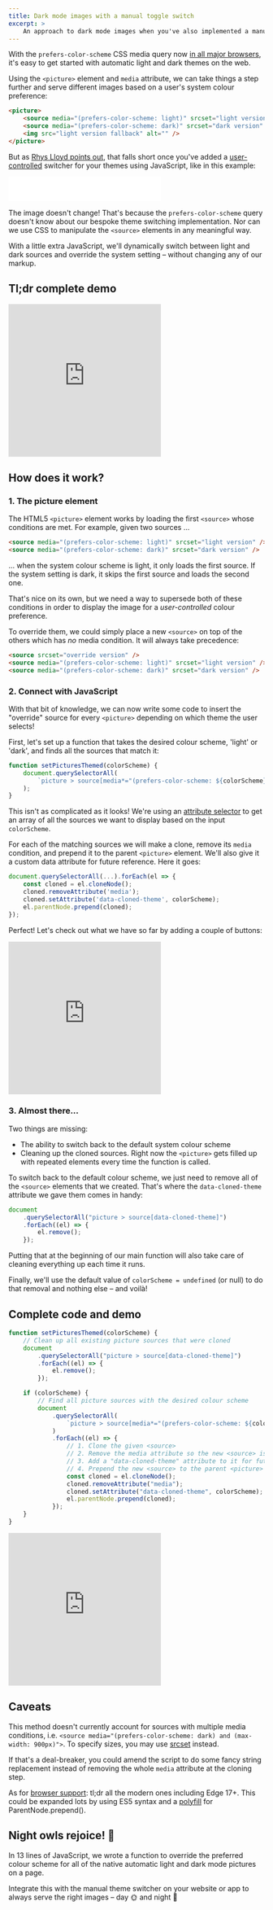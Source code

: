 ```yaml
---
title: Dark mode images with a manual toggle switch
excerpt: >
    An approach to dark mode images when you've also implemented a manual toggle switch to override the system color scheme.
---
```


With the `prefers-color-scheme` CSS media query now [in all major browsers](https://caniuse.com/#feat=prefers-color-scheme "Can I use - prefers-color-scheme"), it's easy to get started with automatic light and dark themes on the web.

Using the `<picture>` element and `media` attribute, we can take things a step further and serve different images based on a user's system colour preference:

```html
<picture>
    <source media="(prefers-color-scheme: light)" srcset="light version" />
    <source media="(prefers-color-scheme: dark)" srcset="dark version" />
    <img src="light version fallback" alt="" />
</picture>
```

But as [Rhys Lloyd points out](https://rhyslloyd.me/serve-dark-mode-images-natively/#inevitable-caveat "Rhys Lloyd - Serve 'dark mode' images natively"), that falls short once you've added a [user-controlled](https://hankchizljaw.com/wrote/create-a-user-controlled-dark-or-light-mode/ "Andy Bell - Create a user controlled dark or light mode") switcher for your themes using JavaScript, like in this example:

<iframe class="iframe-demo" height="48" scrolling="no" title="Light/dark colour theme switcher example" src="/assets/iframe-demos/theme-switch-button.html" frameborder="no" loading="lazy"></iframe>

The image doesn't change! That's because the `prefers-color-scheme` query doesn't know about our bespoke theme switching implementation. Nor can we use CSS to manipulate the `<source>` elements in any meaningful way.

With a little extra JavaScript, we'll dynamically switch between light and dark sources and override the system setting – without changing any of our markup.

## Tl;dr complete demo

<iframe class="iframe-demo" height="300" scrolling="no" title="Native Dark Mode images w/ manual switch (Complete)" src="https://codepen.io/michaelti/embed/ExVjMPr?height=300&theme-id=default&default-tab=result" frameborder="no" allowtransparency="true" allowfullscreen="true" loading="lazy"></iframe>

## How does it work?

### 1. The picture element

The HTML5 `<picture>` element works by loading the first `<source>` whose conditions are met. For example, given two sources ...

```html
<source media="(prefers-color-scheme: light)" srcset="light version" />
<source media="(prefers-color-scheme: dark)" srcset="dark version" />
```

... when the system colour scheme is light, it only loads the first source. If the system setting is dark, it skips the first source and loads the second one.

That's nice on its own, but we need a way to supersede both of these conditions in order to display the image for a _user-controlled_ colour preference.

To override them, we could simply place a new `<source>` on top of the others which has _no_ media condition. It will always take precedence:

```html
<source srcset="override version" />
<source media="(prefers-color-scheme: light)" srcset="light version" />
<source media="(prefers-color-scheme: dark)" srcset="dark version" />
```

### 2. Connect with JavaScript

With that bit of knowledge, we can now write some code to insert the "override" source for every `<picture>` depending on which theme the user selects!

First, let's set up a function that takes the desired colour scheme, 'light' or 'dark', and finds all the sources that match it:

```javascript
function setPicturesThemed(colorScheme) {
    document.querySelectorAll(
        `picture > source[media*="(prefers-color-scheme: ${colorScheme})"]`
    );
}
```

This isn't as complicated as it looks! We're using an [attribute selector](https://developer.mozilla.org/en-US/docs/Web/CSS/Attribute_selectors "MDN - Attribute selectors") to get an array of all the sources we want to display based on the input `colorScheme`.

For each of the matching sources we will make a clone, remove its `media` condition, and prepend it to the parent `<picture>` element. We'll also give it a custom data attribute for future reference. Here it goes:

```javascript
document.querySelectorAll(...).forEach(el => {
    const cloned = el.cloneNode();
    cloned.removeAttribute('media');
    cloned.setAttribute('data-cloned-theme', colorScheme);
    el.parentNode.prepend(cloned);
});
```

Perfect! Let's check out what we have so far by adding a couple of buttons:

<iframe class="iframe-demo" height="300" scrolling="no" title="Native Dark Mode images w/ manual switch (Demo 1)" src="https://codepen.io/michaelti/embed/JjYJQEz?height=300&theme-id=default&default-tab=result" frameborder="no" allowtransparency="true" allowfullscreen="true" loading="lazy"></iframe>

### 3. Almost there...

Two things are missing:

-   The ability to switch back to the default system colour scheme
-   Cleaning up the cloned sources. Right now the `<picture>` gets filled up with repeated elements every time the function is called.

To switch back to the default colour scheme, we just need to remove all of the `<source>` elements that we created. That's where the `data-cloned-theme` attribute we gave them comes in handy:

```javascript
document
    .querySelectorAll("picture > source[data-cloned-theme]")
    .forEach((el) => {
        el.remove();
    });
```

Putting that at the beginning of our main function will also take care of cleaning everything up each time it runs.

Finally, we'll use the default value of `colorScheme = undefined` (or null) to do that removal and nothing else – and voilà!

## Complete code and demo

```javascript
function setPicturesThemed(colorScheme) {
    // Clean up all existing picture sources that were cloned
    document
        .querySelectorAll("picture > source[data-cloned-theme]")
        .forEach((el) => {
            el.remove();
        });

    if (colorScheme) {
        // Find all picture sources with the desired colour scheme
        document
            .querySelectorAll(
                `picture > source[media*="(prefers-color-scheme: ${colorScheme})"]`
            )
            .forEach((el) => {
                // 1. Clone the given <source>
                // 2. Remove the media attribute so the new <source> is unconditional
                // 3. Add a "data-cloned-theme" attribute to it for future reference / removal
                // 4. Prepend the new <source> to the parent <picture> so it takes precedence
                const cloned = el.cloneNode();
                cloned.removeAttribute("media");
                cloned.setAttribute("data-cloned-theme", colorScheme);
                el.parentNode.prepend(cloned);
            });
    }
}
```

<iframe class="iframe-demo" height="300" scrolling="no" title="Native Dark Mode images w/ manual switch (Complete)" src="https://codepen.io/michaelti/embed/ExVjMPr?height=300&theme-id=default&default-tab=result" frameborder="no" allowtransparency="true" allowfullscreen="true" loading="lazy"></iframe>

## Caveats

This method doesn't currently account for sources with multiple media conditions, i.e. `<source media="(prefers-color-scheme: dark) and (max-width: 900px)">`. To specify sizes, you may use [srcset](https://developer.mozilla.org/en-US/docs/Web/HTML/Element/picture#The_srcset_attribute "MDN - The picture element") instead.

If that's a deal-breaker, you could amend the script to do some fancy string replacement instead of removing the whole `media` attribute at the cloning step.

As for [browser support](https://caniuse.com/#feat=dom-manip-convenience "Can I use: DOM manipulation convenience methods"): tl;dr all the modern ones including Edge 17+. This could be expanded lots by using ES5 syntax and a [polyfill](https://developer.mozilla.org/en-US/docs/Web/API/ParentNode/prepend#Polyfill "MDN - ParentNode.prepend()") for ParentNode.prepend().

## Night owls rejoice! 🦉

In 13 lines of JavaScript, we wrote a function to override the preferred colour scheme for all of the native automatic light and dark mode pictures on a page.

Integrate this with the manual theme switcher on your website or app to always serve the right images – day 🌞 and night 🌚
